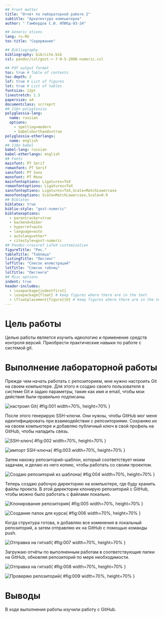 ```yaml
---
## Front matter
title: "Отчёт по лабораторной работе 2"
subtitle: "Архитектура компьютеров"
author: " Гамбердов С.И. НПИбд-03-24"

## Generic otions
lang: ru-RU
toc-title: "Содержание"

## Bibliography
bibliography: bib/cite.bib
csl: pandoc/csl/gost-r-7-0-5-2008-numeric.csl

## Pdf output format
toc: true # Table of contents
toc-depth: 2
lof: true # List of figures
lot: true # List of tables
fontsize: 12pt
linestretch: 1.5
papersize: a4
documentclass: scrreprt
## I18n polyglossia
polyglossia-lang:
  name: russian
  options:
	- spelling=modern
	- babelshorthands=true
polyglossia-otherlangs:
  name: english
## I18n babel
babel-lang: russian
babel-otherlangs: english
## Fonts
mainfont: PT Serif
romanfont: PT Serif
sansfont: PT Sans
monofont: PT Mono
mainfontoptions: Ligatures=TeX
romanfontoptions: Ligatures=TeX
sansfontoptions: Ligatures=TeX,Scale=MatchLowercase
monofontoptions: Scale=MatchLowercase,Scale=0.9
## Biblatex
biblatex: true
biblio-style: "gost-numeric"
biblatexoptions:
  - parentracker=true
  - backend=biber
  - hyperref=auto
  - language=auto
  - autolang=other*
  - citestyle=gost-numeric
## Pandoc-crossref LaTeX customization
figureTitle: "Рис."
tableTitle: "Таблица"
listingTitle: "Листинг"
lofTitle: "Список иллюстраций"
lotTitle: "Список таблиц"
lolTitle: "Листинги"
## Misc options
indent: true
header-includes:
  - \usepackage{indentfirst}
  - \usepackage{float} # keep figures where there are in the text
  - \floatplacement{figure}{H} # keep figures where there are in the text
---
```


# Цель работы

Целью работы является изучить идеологию и применение средств контроля версий. Приобрести практические навыки по работе с системой git.

# Выполнение лабораторной работы

Прежде чем начать работать с репозиторием, мне нужно настроить Git на своем компьютере. Для этого я создаю своего пользователя в системе Git и задаю параметры, такие как имя и email, чтобы мои действия были правильно подписаны.

![настроил Git](image/01.png){ #fig:001 width=70%, height=70% }

После этого генерирую SSH-ключи. Они нужны, чтобы GitHub мог меня идентифицировать при взаимодействии с репозиториями. Сохраняю их на своем компьютере и добавляю публичный ключ в свой профиль на GitHub, чтобы наладить связь.

![SSH-ключ](image/02.png){ #fig:002 width=70%, height=70% }

![импорт SSH-ключа](image/03.png){ #fig:003 width=70%, height=70% }

Затем нахожу репозиторий-шаблон, который соответствует моим задачам, и делаю из него копию, чтобы работать со своим проектом.

![Создаю репозиторий из шаблона](image/04.png){ #fig:004 width=70%, height=70% }

Теперь создаю рабочую директорию на компьютере, где буду хранить файлы проекта. В этой директории клонирую репозиторий с GitHub, чтобы можно было работать с файлами локально. 

![Клонирование репозитория](image/05.png){ #fig:005 width=70%, height=70% }

![Создание папок для курса](image/06.png){ #fig:006 width=70%, height=70% }

Когда структура готова, я добавляю все изменения в локальный репозиторий, а затем отправляю их на GitHub с помощью команды push.

![Отправка на гитхаб](image/07.png){ #fig:007 width=70%, height=70% } 

Загружаю отчёты по выполненным работам в соответствующие папки на GitHub, обновляя репозиторий по мере необходимости.

![Отправка на гитхаб](image/08.png){ #fig:008 width=70%, height=70% } 

![Проверяю репозиторий](image/09.png){ #fig:009 width=70%, height=70% } 

# Выводы

В ходе выполнения работы изучили работу с GitHub.